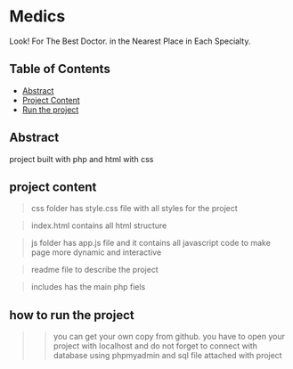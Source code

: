 # Medics
Look! For The Best Doctor.
in the Nearest Place in Each Specialty.
## Table of Contents

* [Abstract](#abstract)
* [Project Content](#project)
* [Run the project](#run)


## Abstract

project built with php and html with css 

## project content 
> css folder has  style.css file with  all styles for the project 

> index.html contains all html structure

> js folder has app.js file and it contains all javascript code to make page more dynamic and interactive

> readme file to describe the project

> includes has the main php fiels

## how to run the project 
>> you can get your own copy from github.
>> you have to open your project with localhost and do not forget to connect with database using  phpmyadmin and sql file attached with project 

